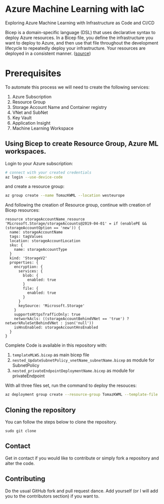 # Azure Machine Learning with IaC

Exploring Azure Machine Learning with Infrastructure as Code and CI/CD 

Bicep is a domain-specific language (DSL) that uses declarative syntax to deploy Azure resources. In a Bicep file, you define the infrastructure you want to deploy to Azure, and then use that file throughout the development lifecycle to repeatedly deploy your infrastructure. Your resources are deployed in a consistent manner. ([source](https://docs.microsoft.com/en-us/azure/azure-resource-manager/bicep/overview?tabs=bicep))

# Prerequisites

To automate this process we will need to create the following services:
1. Azure Subscription
2. Resource Group
3. Storage Account Name and Container registry
4. VNet and SubNet
5. Key Vault
6. Application Insight
7. Machine Learning Workspace

## Using Bicep to create Resource Group, Azure ML workspaces.

Login to your Azure subscription:

```bash
# connect with your created credentials
az login --use-device-code
```

and create a resource group:

```bash
az group create --name TomazKWML --location westeurope
```

And following the creation of Resource group, continue with creation of Bicep resources:

```bicep
resource storageAccountName_resource 'Microsoft.Storage/storageAccounts@2019-04-01' = if (enablePE && (storageAccountOption == 'new')) {
  name: storageAccountName
  tags: tagValues
  location: storageAccountLocation
  sku: {
    name: storageAccountType
  }
  kind: 'StorageV2'
  properties: {
    encryption: {
      services: {
        blob: {
          enabled: true
        }
        file: {
          enabled: true
        }
      }
      keySource: 'Microsoft.Storage'
    }
    supportsHttpsTrafficOnly: true
    networkAcls: ((storageAccountBehindVNet == 'true') ? networkRuleSetBehindVNet : json('null'))
    isHnsEnabled: storageAccountHnsEnabled
  }
}
```


Complete Code is available in this repository with:
1. `templateMLWS.bicep` as main bicep file
2. `nested_UpdateSubnetPolicy_vnetName_subnetName.bicep` as module for SubnetPolicy
3. `nested_privateEndpointDeploymentName.bicep` as module for privateEndpoint

With all three files set, run the command to deploy the resouces:

```bash
az deployment group create --resource-group TomazKWML --template-file ./templateMLWS.bicep
```

 ## Cloning the repository
 You can follow the steps below to clone the repository.

 ```
sudo git clone 
 ```

 ## Contact
 Get in contact if you would like to contribute or simply fork a repository and alter the code.

 ## Contributing
 Do the usual GitHub fork and pull request dance. Add yourself (or I will add you to the contributors section) if you want to. 
